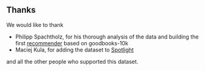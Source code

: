 ## Thanks

We would like to thank

* Philipp Spachtholz, for his thorough analysis of the data and building the first [recommender](http://104.155.24.30/books/) based on goodbooks-10k
* Maciej Kula, for adding the dataset to [Spotlight](https://github.com/maciejkula/spotlight/pull/62)

and all the other people who supported this dataset.
